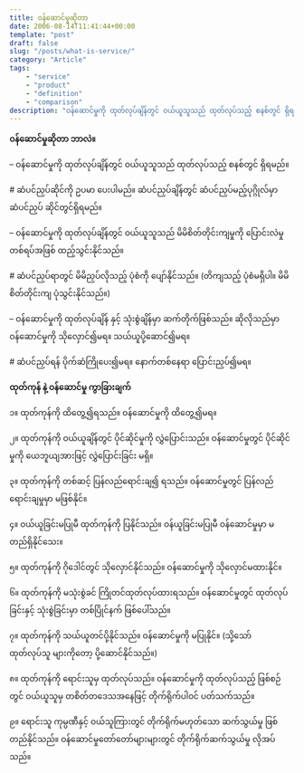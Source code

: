 ```yaml
---
title: ၀န်ဆောင်မှုဆိုတာ
date: 2006-08-14T11:41:44+00:00
template: "post"  
draft: false  
slug: "/posts/what-is-service/"  
category: "Article"
tags:
    - "service"
    - "product"
    - "definition"
    - "comparison"
description: "ဝန်ဆောင်မှုကို ထုတ်လုပ်ချိန်တွင် ဝယ်ယူသူသည် ထုတ်လုပ်သည့် စနစ်တွင် ရှိရမည်။"
---
```

**ဝန်ဆောင်မှုဆိုတာ ဘာလဲ။**

&#8211; ဝန်ဆောင်မှုကို ထုတ်လုပ်ချိန်တွင် ဝယ်ယူသူသည် ထုတ်လုပ်သည့် စနစ်တွင် ရှိရမည်။
  
\# ဆံပင်ညှပ်ဆိုင်ကို ဥပမာ ပေးပါမည်။ ဆံပင်ညှပ်ချိန်တွင် ဆံပင်ညှပ်မည့်ပုဂ္ဂိုလ်မှာ ဆံပင်ညှပ် ဆိုင်တွင်ရှိရမည်။

&#8211; ဝန်ဆောင်မှုကို ထုတ်လုပ်ချိန်တွင် ဝယ်ယူသူသည် မိမိစိတ်တိုင်းကျမှုကို ပြောင်းလဲမှု တစ်ရပ်အဖြစ် ထည့်သွင်းနိုင်သည်။
  
\# ဆံပင်ညှပ်ရာတွင် မိမိညှပ်လိုသည့် ပုံစံကို ပျော်နိုင်သည်။ (တိကျသည့် ပုံစံမရှိပါ။ မိမိ စိတ်တိုင်းကျ ပုံသွင်းနိုင်သည်။)

&#8211; ဝန်ဆောင်မှုကို ထုတ်လုပ်ချိန် နှင့် သုံးစွဲချိန်မှာ ဆက်တိုက်ဖြစ်သည်။ ဆိုလိုသည်မှာ ဝန်ဆောင်မှုကို သိုလှောင်၍မရ။ သယ်ယူပို့ဆောင်၍မရ။
  
\# ဆံပင်ညှပ်ရန် ပိုက်ဆံကြိုပေး၍မရ။ နောက်တစ်နေရာ ပြောင်းညှပ်၍မရ။

**ထုတ်ကုန် နဲ့ ဝန်ဆောင်မှု ကွာခြားချက်**

၁။ ထုတ်ကုန်ကို ထိတွေ့၍ရသည်။ ဝန်ဆောင်မှုကို ထိတွေ့၍မရ။
  
၂။ ထုတ်ကုန်ကို ဝယ်ယူချိန်တွင် ပိုင်ဆိုင်မှုကို လွှဲပြောင်းသည်။ ဝန်ဆောင်မှုတွင် ပိုင်ဆိုင်မှုကို ယေဘူယျအားဖြင့် လွှဲပြောင်းခြင်း မရှိ။
  
၃။ ထုတ်ကုန်ကို တစ်ဆင့် ပြန်လည်ရောင်းချ၍ ရသည်။ ဝန်ဆောင်မှုတွင် ပြန်လည် ရောင်းချမှုမှာ မဖြစ်နိုင်။
  
၄။ ဝယ်ယူခြင်းမပြုမီ ထုတ်ကုန်ကို ပြနိုင်သည်။ ဝန်ယူခြင်းမပြုမီ ဝန်ဆောင်မှုမှာ မတည်ရှိနိုင်သေး။
  
၅။ ထုတ်ကုန်ကို ဂိုဒေါင်တွင် သိုလှောင်နိုင်သည်။ ဝန်ဆောင်မှုကို သိုလှောင်မထားနိုင်။
  
၆။ ထုတ်ကုန်ကို မသုံးစွဲခင် ကြိုတင်ထုတ်လုပ်ထားရသည်။ ဝန်ဆောင်မှုတွင် ထုတ်လုပ် ခြင်းနှင့် သုံးစွဲခြင်းမှာ တစ်ပြိုင်နက် ဖြစ်ပေါ်သည်။
  
၇။ ထုတ်ကုန်ကို သယ်ယူတင်ပို့နိုင်သည်။ ဝန်ဆောင်မှုကို မပြုနိုင်။ (သို့သော် ထုတ်လုပ်သူ များကိုတော့ ပို့ဆောင်နိုင်သည်။)
  
၈။ ထုတ်ကုန်ကို ရောင်းသူမှ ထုတ်လုပ်သည်။ ဝန်ဆောင်မှုကို ထုတ်လုပ်သည့် ဖြစ်စဉ်တွင် ဝယ်ယူသူမှ တစိတ်တဒေသအနေဖြင့် တိုက်ရိုက်ပါဝင် ပတ်သက်သည်။
  
၉။ ရောင်းသူ ကုမ္ပဏီနှင့် ဝယ်သူကြားတွင် တိုက်ရိုက်မဟုတ်သော ဆက်သွယ်မှု ဖြစ်တည်နိုင်သည်။ ဝန်ဆောင်မှုတော်တော်များများတွင် တိုက်ရိုက်ဆက်သွယ်မှု လိုအပ်သည်။